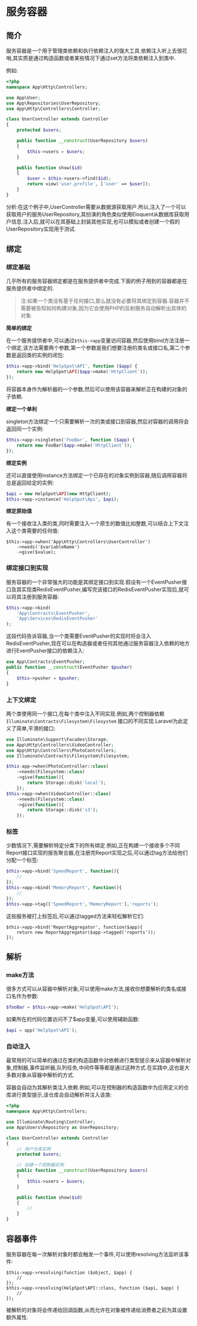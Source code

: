 # 服务容器

## 简介

服务容器是一个用于管理类依赖和执行依赖注入的强大工具.依赖注入听上去很花哨,其实质是通过构造函数或者某些情况下通过set方法将类依赖注入到类中.

例如:

```php
<?php
namespace App\Http\Controllers;

use App\User;
use App\Repositories\UserRepository;
use App\Http\Controllers\Controller;

class UserController extends Controller
{
    protected $users;

    public function __construct(UserRepository $users)
    {
        $this->users = $users;
    }

    public function show($id)
    {
        $user = $this->users->find($id);
        return view('user.profile', ['user' => $user]);
    }
}
```

分析:在这个例子中,UserController需要从数据源获取用户.所以,注入了一个可以获取用户的服务UserRepository,其扮演的角色类似使用Eloquent从数据库获取用户信息.注入后,就可以在其基础上封装其他实现,也可以模拟或者创建一个假的UserRepository实现用于测试.

## 绑定

### **绑定基础**

几乎所有的服务容器绑定都是在服务提供者中完成.下面的例子用到的容器都是在服务提供者中绑定的.

> 注:如果一个类没有基于任何接口,那么就没有必要将其绑定到容器.容器并不需要被告知如何构建对象,因为它会使用PHP的反射服务自动解析出具体的对象.

**简单的绑定**

在一个服务提供者中,可以通过`$this->app`变量访问容器,然后使用bind方法注册一个绑定,该方法需要两个参数,第一个参数是我们想要注册的类名或接口名,第二个参数是返回类的实例的闭包:

```php
$this->app->bind('HelpSpot\API', function ($app) {
    return new HelpSpot\API($app->make('HttpClient'));
});
```

将容器本身作为解析器的一个参数,然后可以使用该容器来解析正在构建的对象的子依赖.

**绑定一个单利**

singleton方法绑定一个只需要解析一次的类或接口到容器,然后对容器的调用将会返回同一个实例:

```php
$this->app->singleton('FooBar', function ($app) {
    return new FooBar($app->make('HttpClient'));
});
```

**绑定实例**

还可以直接使用instance方法绑定一个已存在的对象实例到容器,随后调用容器将总是返回给定的实例:

```php
$api = new HelpSpot\API(new HttpClient);
$this->app->instance('HelpSpot\Api', $api);
```

**绑定原始值**

有一个接收注入类的类,同时需要注入一个原生的数值比如整数,可以结合上下文注入这个类需要的任何值:

```
$this->app->when('App\Http\Controllers\UserController')
    ->needs('$variableName')
    ->give($value);
```

### **绑定接口到实现**

服务容器的一个非常强大的功能是其绑定接口到实现.假设有一个EventPusher接口及其实现类RedisEventPusher,编写完该接口的RedisEventPusher实现后,就可以将其注册到服务容器:

```php
$this->app->bind(
    'App\Contracts\EventPusher',
    'App\Services\RedisEventPusher'
);
```

这段代码告诉容器,当一个类需要EventPusher的实现时将会注入RedisEventPusher,现在可以在构造器或者任何其他通过服务容器注入依赖的地方进行EventPusher接口的依赖注入:

```php
use App\Contracts\EventPusher;
public function __construct(EventPusher $pusher)
{
    $this->pusher = $pusher;
}
```

### **上下文绑定**

两个类使用同一个接口,在每个类中注入不同实现.例如,两个控制器依赖`Illuminate\Contracts\Filesystem\Filesystem` 接口的不同实现.Laravel为此定义了简单,平滑的接口:

```php
use Illuminate\Support\Facades\Storage;
use App\Http\Controllers\VideoController;
use App\Http\Controllers\PhotoControllers;
use Illuminate\Contracts\Filesystem\Filesystem;

$this-app->when(PhotoController::class)
    ->needs(Filesystem::class)
    ->give(function(){
        return Storage::disk('local');
    });
$this->app->when(VideoController::class)
    ->needs(Filesystem::class)
    ->give(function(){
        return Storage::disk('s3');
    });
```

### **标签**

少数情况下,需要解析特定分类下的所有绑定.例如,正在构建一个接收多个不同Report接口实现的报告聚合器,在注册完Report实现之后,可以通过tag方法给他们分配一个标签:

```php
$this->app->bind('SpeedReport', function(){
    //
});
$this->app->bind('MemoryReport', function(){
    //
});
$this->app->tag(['SpeedReport','MemoryReport'],'reports');
```

这些服务被打上标签后,可以通过tagged方法来轻松解析它们:

```
$this->app->bind('ReportAggregator', function($app){
    return new ReportAggregator($app->tagged('reports'));
});
```

## 解析

### make方法

很多方式可以从容器中解析对象,可以使用make方法,接收你想要解析的类名或接口名作为参数:

```php
$fooBar = $this->app->make('HelpSpot\API');
```

如果所在的代码位置访问不了$app变量,可以使用辅助函数:

```php
$api = app('HelpSpot\API');
```

### 自动注入

最常用的可以简单的通过在类的构造函数中对依赖进行类型提示来从容器中解析对象,控制器,事件监听器,队列任务,中间件等等都是通过这种方式.在实践中,这也是大多数对象从容器中解析的方式.

容器会自动为其解析类注入依赖.例如,可以在控制器的构造函数中为应用定义的仓库进行类型提示,该仓库会自动解析并注入该类:

```php
<?php
namespace App\Http\Controllers;

use Illuminate\Routing\Controller;
use App\Users\Repository as UserRepository;

class UserController extends Controller
{
    // 用户仓库实例
    protected $users;

    // 创建一个控制器实例
    public function __construct(UserRepository $users)
    {
        $this->users = $users;
    }

    public function show($id)
    {
        //
    }
}
```

## 容器事件

服务容器在每一次解析对象时都会触发一个事件,可以使用resolving方法监听该事件:

```
$this->app->resolving(function ($object, $app) {
    //
});
$this->app->resolving(HelpSpot\API::class, function ($api, $app) {
    //
});
```

被解析的对象将会传递给回调函数,从而允许在对象被传递给消费者之前为其设置额外属性.

